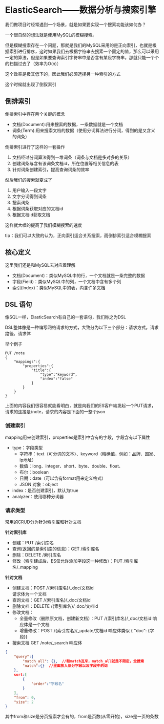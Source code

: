 # ElasticSearch——数据分析与搜索引擎

我们做项目时经常遇到一个场景，就是如果要实现一个搜索功能该如何办？

一个很自然的想法就是使用MySQL的模糊搜索。

但是模糊搜索存在一个问题，那就是我们的MySQL采用的是正向索引，也就是根据索引进行排序，这时如果我们去根据字符串去搜索一个固定的值，那么可以采用一定的算法，但是如果要查询索引字符串中是否含有某段字符串，那就只能一个个的扫描过去了（效率为O(n)）

这个效率是极其低下的，因此我们必须选择另一种索引的方式

这个时候就出现了倒叙索引

## 倒排索引

倒排索引中存在两个关键的概念

* 文档(Document):用来搜索的数据，一条数据就是一个文档
* 词条(Term):用来搜索文档的数据（使用分词算法进行分词，得到的是又含义的词条）

倒排索引进行了这样的一套操作

1. 文档经过分词算法得到一堆词条（词条与文档是多对多的关系）
2. 创建词条与含有该词条文档id，所在位置等相关信息的表
3. 针对词条创建索引，提高查询词条的效率

然后我们的搜索就变成了

1. 用户输入一段文字
2. 文字分词得到词条
3. 搜索词条
4. 根据词条获取对应的文档id
5. 根据文档id获取文档

这样就大幅的提高了我们模糊搜索的速度

tip：我们可以大致的认为，正向索引适合关系搜索，而倒排索引适合模糊搜索

## 核心定义

这里我们还是和MySQL去对应着理解

* 文档(Document)：类似MySQL中的行，一个文档就是一条完整的数据
* 字段(Field)：类似MySQL中的列，一个文档中含有多个列
* 索引(Index)：类似MySQL中的表，内含许多文档

## DSL 语句

像SQL一样，ElasticSearch有自己的一套语句，我们称之为DSL

DSL整体像是一种编写网络请求的方式，大致分为以下三个部分：请求方式，请求路径，请求体

举个例子

```DSL
PUT /note
{
	"mappings":{
		"properties":{
			"title":{
				"type":"keyword",
				"index":"false"
			}
		}
	}
}
```


上面的内容我们很容易就能看明白，就是向我们的ES客户端发起一个PUT请求，请求的连接是/note，请求的内容是下面的一整个json

### 创建索引

mapping用来创建索引，properties是索引中含有的字段，字段含有以下属性
* type：字段类型
  * 字符串：text（可分词的文本）、keyword（精确值，例如：品牌、国家、ip地址）
  * 数值：long、integer、short、byte、double、float、
  * 布尔：boolean
  * 日期：date（可以含有format用来定义格式）
  * JSON 对象：object
* index：是否创建索引，默认为true
* analyzer：使用哪种分词器

### 请求类型

常用的CRUD分为针对索引库和针对文档

**针对索引库**

* 创建：PUT /索引库名
* 查询(返回的是索引库的信息)：GET /索引库名
* 删除：DELETE /索引库名
* 修改（索引建成后，ES仅允许添加字段这一种修改）：PUT /索引库名/\_mapping

**针对文档**

- 创建文档：POST /{索引库名}/\_doc/文档id   
  请求体为一个文档
- 查询文档：GET /{索引库名}/\_doc/文档id
- 删除文档：DELETE /{索引库名}/\_doc/文档id
- 修改文档：
    - 全量修改（删除原文档，创建新文档）：PUT /{索引库名}/\_doc/文档id
     响应体是一个文档
    - 增量修改：POST /{索引库名}/\_update/文档id 
      响应体类似 { "doc": {字段}}
- 搜索文档 GET /note/\_search
  响应体
```json
{ 
	"query":{ 
		"match_all": {},  //和match互斥，match_all就是不限定，全搜索
		"match":{}  //里面放入部分字段以及字段中的词
	}, 
	sort:[
		{
			"order":"字段名"
	    }
	],
	"from": 0,
	"size": 2 
}
```
其中from和size是分页搜索才会有的，from是页数(从零开始)，size是一页的条数
